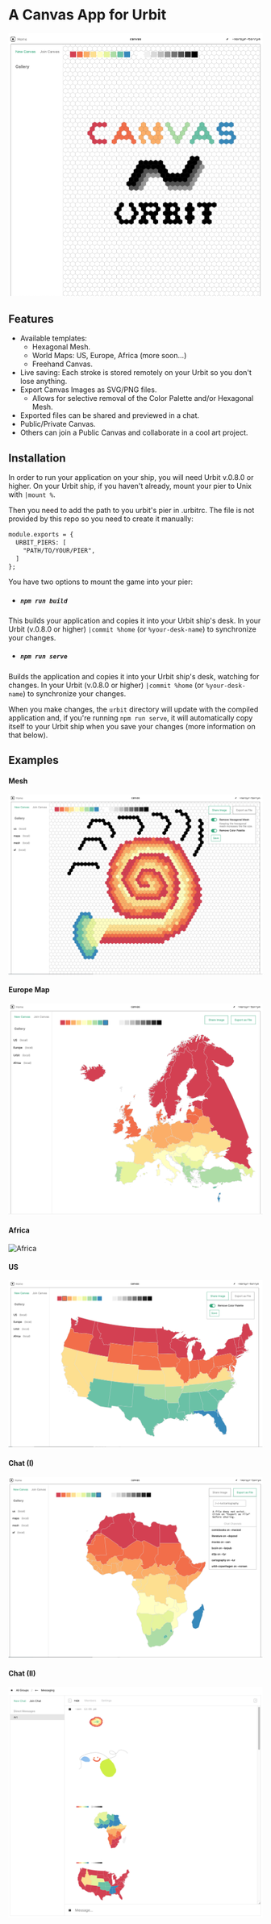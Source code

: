 # A Canvas App for Urbit

![Header](/images/canvas.png)


## Features

- Available templates:
  - Hexagonal Mesh.
  - World Maps: US, Europe, Africa (more soon...)
  - Freehand Canvas.
- Live saving: Each stroke is stored remotely on your Urbit so you don't lose anything.
- Export Canvas Images as SVG/PNG files.
  - Allows for selective removal of the Color Palette and/or Hexagonal Mesh.
- Exported files can be shared and previewed in a chat.
- Public/Private Canvas.
- Others can join a Public Canvas and collaborate in a cool art project.

## Installation

In order to run your application on your ship, you will need Urbit v.0.8.0 or higher. On your Urbit ship, if you haven't already, mount your pier to Unix with `|mount %`.

Then you need to add the path to you urbit's pier in .urbitrc. The file is not provided by this repo so you need to create it manually:

```
module.exports = {
  URBIT_PIERS: [
    "PATH/TO/YOUR/PIER",
  ]
};
```

You have two options to mount the game into your pier:

- ##### `npm run build`

This builds your application and copies it into your Urbit ship's desk. In your Urbit (v.0.8.0 or higher) `|commit %home` (or `%your-desk-name`) to synchronize your changes.

- ##### `npm run serve`

Builds the application and copies it into your Urbit ship's desk, watching for changes. In your Urbit (v.0.8.0 or higher) `|commit %home` (or `%your-desk-name`) to synchronize your changes.

When you make changes, the `urbit` directory will update with the compiled application and, if you're running `npm run serve`, it will automatically copy itself to your Urbit ship when you save your changes (more information on that below).

## Examples

#### Mesh
![Mesh](/images/export-mesh.png)
#### Europe Map
![Europe](/images/europe.png)
#### Africa
![Africa](/images/exported-africa.png)
#### US
![US](/images/export.png)
#### Chat (I)
![Chat](/images/share-chat.png)
#### Chat (II)
![Chat](/images/chat.png)
